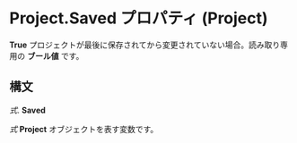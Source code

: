 
# Project.Saved プロパティ (Project)

 **True** プロジェクトが最後に保存されてから変更されていない場合。読み取り専用の **ブール値** です。


## 構文

 _式_. **Saved**

 _式_ **Project** オブジェクトを表す変数です。

